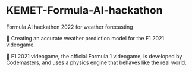# KEMET-Formula-AI-hackathon
Formula AI hackathon 2022 for weather forecasting

 Creating an accurate weather prediction model for the F1 2021 videogame.

 F1 2021 videogame, the official Formula 1 videogame, is developed by Codemasters, and uses a physics engine that behaves like the real world.
